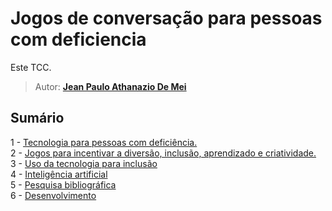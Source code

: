 # Jogos de conversação para pessoas com deficiencia

Este TCC.

> Autor: **[Jean Paulo Athanazio De Mei](https://github.com/JeanPaulo-Eletron)**  

## Sumário
1 -  [Tecnologia para pessoas com deficiência.](Capitulos/Tecnologia_para_pessoas_com_deficiência.md)    
2 -  [Jogos para incentivar a diversão, inclusão, aprendizado e criatividade.](Capitulos/Jogos_Para_Incentivar.md)  
3 -  [Uso da tecnologia para inclusão](Capitulos/Uso_da_tecnologia_para_inclusão.md)  
4 -  [Inteligência artificial](Capitulos/Inteligência_artificial.md)  
5 -  [Pesquisa bibliográfica](Capitulos/Pesquisa_Bibliográfica.md)  
6 -  [Desenvolvimento](Capitulos/Desenvolvimento.md)  
